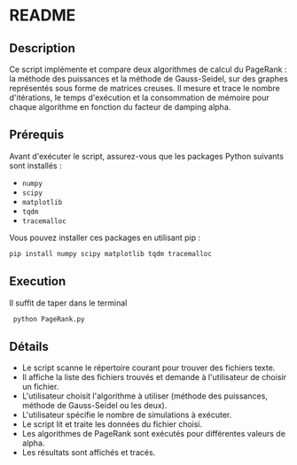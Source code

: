 # README

## Description
Ce script implémente et compare deux algorithmes de calcul du PageRank : la méthode des puissances et la méthode de Gauss-Seidel, sur des graphes représentés sous forme de matrices creuses. Il mesure et trace le nombre d'itérations, le temps d'exécution et la consommation de mémoire pour chaque algorithme en fonction du facteur de damping alpha.

## Prérequis
Avant d'exécuter le script, assurez-vous que les packages Python suivants sont installés :

- `numpy`
- `scipy`
- `matplotlib`
- `tqdm`
- `tracemalloc`

Vous pouvez installer ces packages en utilisant pip :

```sh
pip install numpy scipy matplotlib tqdm tracemalloc
 ```
## Execution

Il suffit de taper dans le terminal 
```sh
 python PageRank.py  
 ``` 


## Détails

- Le script scanne le répertoire courant pour trouver des fichiers texte.
- Il affiche la liste des fichiers trouvés et demande à l'utilisateur de choisir un fichier.
- L'utilisateur choisit l'algorithme à utiliser (méthode des puissances, méthode de Gauss-Seidel ou les deux).
- L'utilisateur spécifie le nombre de simulations à exécuter.
- Le script lit et traite les données du fichier choisi.
- Les algorithmes de PageRank sont exécutés pour différentes valeurs de alpha.
- Les résultats sont affichés et tracés.
